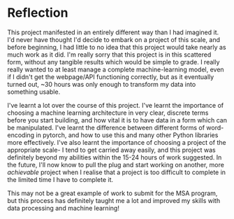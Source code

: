 # Reflection 

This project manifested in an entirely different way than I had imagined it. I'd never have thought I'd decide to embark on a project of this scale, and before beginning, I had little 
to no idea that this project would take nearly as much work as it did. I'm really sorry that this project is in this scattered form, without any tangible results which would be simple to grade.
I really really wanted to at least manage a complete machine-learning model, even if I didn't get the webpage/API functioning correctly, but as it eventually turned out, ~30 hours was only enough 
to transform my data into something usable. 

I've learnt a lot over the course of this project. I've learnt the importance of choosing a machine learning architecture in very clear, discrete terms before you start building, 
and how vital it is to have data in a form which can be manipulated. I've learnt the difference between different forms of word-encoding in pytorch, and how to use this and many
other Python libraries more effectively. I've also learnt the importance of choosing a project of the appropriate scale- I tend to get carried away easily, and this project 
was definitely beyond my abilities within the 15-24 hours of work suggested. In the future, I'll now know to pull the plug and start working on another, more *achievable* project
when I realise that a project is too difficult to complete in the limited time I have to complete it. 

This may not be a great example of work to submit for the MSA program, but this process has definitely taught me a lot and improved my skills with data processing and machine 
learning!
